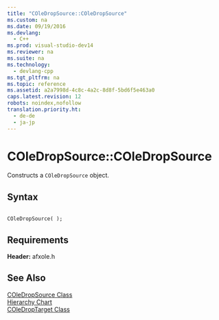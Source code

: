 ```yaml
---
title: "COleDropSource::COleDropSource"
ms.custom: na
ms.date: 09/19/2016
ms.devlang: 
  - C++
ms.prod: visual-studio-dev14
ms.reviewer: na
ms.suite: na
ms.technology: 
  - devlang-cpp
ms.tgt_pltfrm: na
ms.topic: reference
ms.assetid: a2a7998d-4c8c-4a2c-8d8f-5bd6f5e463a0
caps.latest.revision: 12
robots: noindex,nofollow
translation.priority.ht: 
  - de-de
  - ja-jp
---
```

# COleDropSource::COleDropSource
Constructs a `COleDropSource` object.  
  
## Syntax  
  
```  
  
COleDropSource( );  
```  
  
## Requirements  
 **Header:** afxole.h  
  
## See Also  
 [COleDropSource Class](../vs140/COleDropSource-Class.md)   
 [Hierarchy Chart](../vs140/Hierarchy-Chart.md)   
 [COleDropTarget Class](../vs140/COleDropTarget-Class.md)